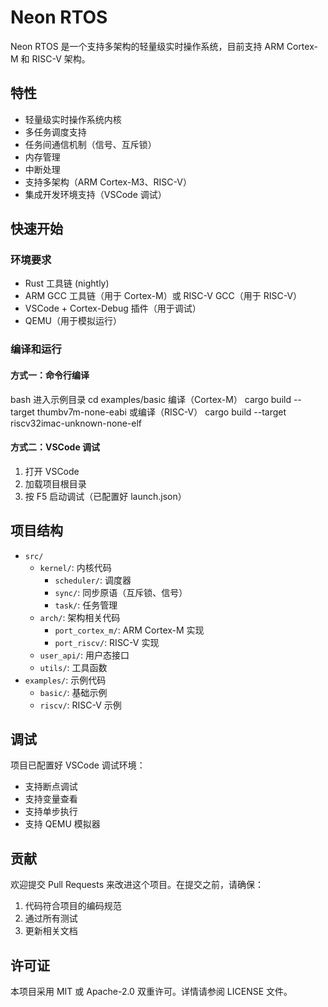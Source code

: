 # Neon RTOS

Neon RTOS 是一个支持多架构的轻量级实时操作系统，目前支持 ARM Cortex-M 和 RISC-V 架构。

## 特性

- 轻量级实时操作系统内核
- 多任务调度支持
- 任务间通信机制（信号、互斥锁）
- 内存管理
- 中断处理
- 支持多架构（ARM Cortex-M3、RISC-V）
- 集成开发环境支持（VSCode 调试）

## 快速开始

### 环境要求

- Rust 工具链 (nightly)
- ARM GCC 工具链（用于 Cortex-M）或 RISC-V GCC（用于 RISC-V）
- VSCode + Cortex-Debug 插件（用于调试）
- QEMU（用于模拟运行）

### 编译和运行

#### 方式一：命令行编译

bash
进入示例目录
cd examples/basic
编译（Cortex-M）
cargo build --target thumbv7m-none-eabi
或编译（RISC-V）
cargo build --target riscv32imac-unknown-none-elf


#### 方式二：VSCode 调试
1. 打开 VSCode
2. 加载项目根目录
3. 按 F5 启动调试（已配置好 launch.json）

## 项目结构

- `src/`
  - `kernel/`: 内核代码
    - `scheduler/`: 调度器
    - `sync/`: 同步原语（互斥锁、信号）
    - `task/`: 任务管理
  - `arch/`: 架构相关代码
    - `port_cortex_m/`: ARM Cortex-M 实现
    - `port_riscv/`: RISC-V 实现
  - `user_api/`: 用户态接口
  - `utils/`: 工具函数
- `examples/`: 示例代码
  - `basic/`: 基础示例
  - `riscv/`: RISC-V 示例

## 调试

项目已配置好 VSCode 调试环境：
- 支持断点调试
- 支持变量查看
- 支持单步执行
- 支持 QEMU 模拟器

## 贡献

欢迎提交 Pull Requests 来改进这个项目。在提交之前，请确保：
1. 代码符合项目的编码规范
2. 通过所有测试
3. 更新相关文档

## 许可证

本项目采用 MIT 或 Apache-2.0 双重许可。详情请参阅 LICENSE 文件。